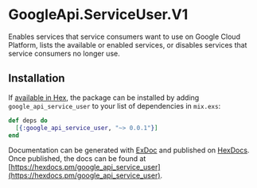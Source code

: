 # GoogleApi.ServiceUser.V1

Enables services that service consumers want to use on Google Cloud Platform, lists the available or enabled services, or disables services that service consumers no longer use.

## Installation

If [available in Hex](https://hex.pm/docs/publish), the package can be installed
by adding `google_api_service_user` to your list of dependencies in `mix.exs`:

```elixir
def deps do
  [{:google_api_service_user, "~> 0.0.1"}]
end
```

Documentation can be generated with [ExDoc](https://github.com/elixir-lang/ex_doc)
and published on [HexDocs](https://hexdocs.pm). Once published, the docs can
be found at [https://hexdocs.pm/google_api_service_user](https://hexdocs.pm/google_api_service_user).

